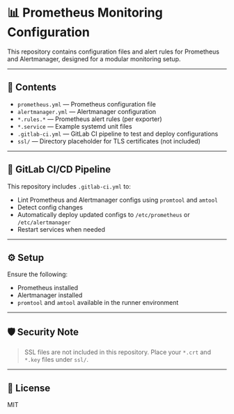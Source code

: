 # 📊 Prometheus Monitoring Configuration

This repository contains configuration files and alert rules for Prometheus and Alertmanager, designed for a modular monitoring setup.

---

## 📁 Contents

- `prometheus.yml` — Prometheus configuration file
- `alertmanager.yml` — Alertmanager configuration
- `*.rules.*` — Prometheus alert rules (per exporter)
- `*.service` — Example systemd unit files
- `.gitlab-ci.yml` — GitLab CI pipeline to test and deploy configurations
- `ssl/` — Directory placeholder for TLS certificates (not included)

---

## 🚀 GitLab CI/CD Pipeline

This repository includes `.gitlab-ci.yml` to:

- Lint Prometheus and Alertmanager configs using `promtool` and `amtool`
- Detect config changes
- Automatically deploy updated configs to `/etc/prometheus` or `/etc/alertmanager`
- Restart services when needed

---

## ⚙️ Setup

Ensure the following:

- Prometheus installed
- Alertmanager installed
- `promtool` and `amtool` available in the runner environment

---

## 🛡 Security Note

> SSL files are not included in this repository. Place your `*.crt` and `*.key` files under `ssl/`.

---

## 📄 License

MIT